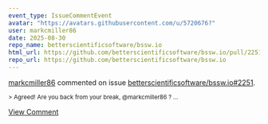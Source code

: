 ```yaml
---
event_type: IssueCommentEvent
avatar: "https://avatars.githubusercontent.com/u/5720676?"
user: markcmiller86
date: 2025-08-30
repo_name: betterscientificsoftware/bssw.io
html_url: https://github.com/betterscientificsoftware/bssw.io/pull/2251
repo_url: https://github.com/betterscientificsoftware/bssw.io
---
```


<a href='https://github.com/markcmiller86' target='_blank'>markcmiller86</a> commented on issue <a href='https://github.com/betterscientificsoftware/bssw.io/pull/2251' target='_blank'>betterscientificsoftware/bssw.io#2251</a>.

<small>> Agreed! Are you back from your break, @markcmiller86 ?...</small>

<a href='https://github.com/betterscientificsoftware/bssw.io/pull/2251' target='_blank'>View Comment</a>